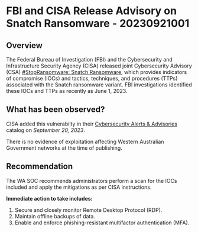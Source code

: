 # FBI and CISA Release Advisory on Snatch Ransomware - 20230921001

## Overview

The Federal Bureau of Investigation (FBI) and the Cybersecurity and Infrastructure Security Agency (CISA) released joint Cybersecurity Advisory (CSA) [#StopRansomware: Snatch Ransomware](https://www.cisa.gov/news-events/cybersecurity-advisories/aa23-263a), which provides indicators of compromise (IOCs) and tactics, techniques, and procedures (TTPs) associated with the Snatch ransomware variant. FBI investigations identified these IOCs and TTPs as recently as June 1, 2023.

## What has been observed?

CISA added this vulnerabilty in their [Cybersecurity Alerts & Advisories](https://www.cisa.gov/news-events/cybersecurity-advisories?f%5B0%5D=advisory_type%3A94) catalog on *September 20, 2023*. 

There is no evidence of exploitation affecting Western Australian Government networks at the time of publishing.

## Recommendation

The WA SOC recommends administrators perform a scan for the IOCs included and apply the mitigations as per CISA instructions.

**Immediate action to take includes:**
1. Secure and closely monitor Remote Desktop Protocol (RDP).
2. Maintain offline backups of data.
3. Enable and enforce phishing-resistant multifactor authentication (MFA).
